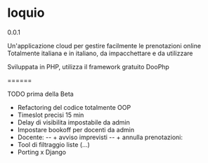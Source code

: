 loquio
======
0.0.1

Un'applicazione cloud per gestire facilmente le prenotazioni online
Totalmente italiana e in italiano, da impacchettare e da utilizzare

Sviluppata in PHP, utilizza il framework gratuito DooPhp

======

TODO prima della Beta
+ Refactoring del codice totalmente OOP
+ Timeslot precisi 15 min
+ Delay di visibilita impostabile da admin
+ Impostare bookoff per docenti da admin
+ Docente:
-- + avviso imprevisti
-- + annulla prenotazioni:
+ Tool di filtraggio liste (...)
+ Porting x Django
